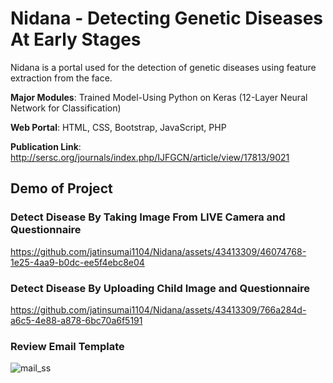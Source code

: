 # Nidana - Detecting Genetic Diseases At Early Stages
Nidana is a portal used for the detection of genetic diseases using feature extraction from the face.

**Major Modules**: Trained Model-Using Python on Keras (12-Layer Neural Network for Classification)

**Web Portal**: HTML, CSS, Bootstrap, JavaScript, PHP

**Publication Link**: http://sersc.org/journals/index.php/IJFGCN/article/view/17813/9021
## Demo of Project

### Detect Disease By Taking Image From LIVE Camera and Questionnaire
https://github.com/jatinsumai1104/Nidana/assets/43413309/46074768-1e25-4aa9-b0dc-ee5f4ebc8e04


### Detect Disease By Uploading Child Image and Questionnaire
https://github.com/jatinsumai1104/Nidana/assets/43413309/766a284d-a6c5-4e88-a878-6bc70a6f5191

### Review Email Template
![mail_ss](https://github.com/jatinsumai1104/Nidana/assets/43413309/d1e593c0-d66a-4fe6-833b-70a5800a2c20)
